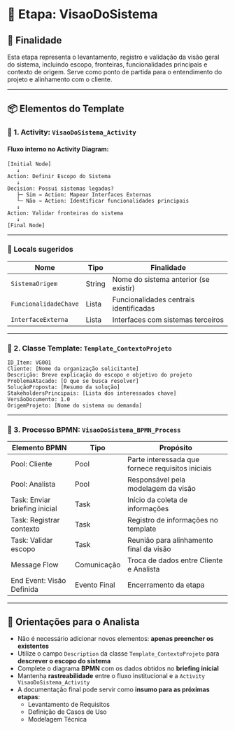 # 🧭 Etapa: VisaoDoSistema

## 📘 Finalidade

Esta etapa representa o levantamento, registro e validação da visão geral do sistema, incluindo escopo, fronteiras, funcionalidades principais e contexto de origem. Serve como ponto de partida para o entendimento do projeto e alinhamento com o cliente.

---

## 📦 Elementos do Template

### 🔹 1. Activity: `VisaoDoSistema_Activity`

#### Fluxo interno no Activity Diagram:

```plaintext
[Initial Node]
   ↓
Action: Definir Escopo do Sistema
   ↓
Decision: Possui sistemas legados?
   ├─ Sim → Action: Mapear Interfaces Externas
   └─ Não → Action: Identificar funcionalidades principais
   ↓
Action: Validar fronteiras do sistema
   ↓
[Final Node]
```
---
### 🔹 Locals sugeridos

| Nome                | Tipo   | Finalidade                                    |
|---------------------|--------|-----------------------------------------------|
| `SistemaOrigem`     | String | Nome do sistema anterior (se existir)         |
| `FuncionalidadeChave` | Lista  | Funcionalidades centrais identificadas        |
| `InterfaceExterna` | Lista  | Interfaces com sistemas terceiros             |
---
### 🔹 2. Classe Template: `Template_ContextoProjeto`

```text
ID_Item: VG001  
Cliente: [Nome da organização solicitante]  
Descrição: Breve explicação do escopo e objetivo do projeto  
ProblemaAtacado: [O que se busca resolver]  
SoluçãoProposta: [Resumo da solução]  
StakeholdersPrincipais: [Lista dos interessados chave]  
VersãoDocumento: 1.0  
OrigemProjeto: [Nome do sistema ou demanda]
```
---
### 🔹 3. Processo BPMN: `VisaoDoSistema_BPMN_Process`

| Elemento BPMN                | Tipo         | Propósito                                         |
|-----------------------------|--------------|---------------------------------------------------|
| Pool: Cliente               | Pool         | Parte interessada que fornece requisitos iniciais |
| Pool: Analista              | Pool         | Responsável pela modelagem da visão               |
| Task: Enviar briefing inicial | Task       | Início da coleta de informações                   |
| Task: Registrar contexto    | Task         | Registro de informações no template               |
| Task: Validar escopo        | Task         | Reunião para alinhamento final da visão           |
| Message Flow                | Comunicação  | Troca de dados entre Cliente e Analista           |
| End Event: Visão Definida   | Evento Final | Encerramento da etapa                             |
---
## 📝 Orientações para o Analista

- Não é necessário adicionar novos elementos: **apenas preencher os existentes**
- Utilize o campo `Description` da classe `Template_ContextoProjeto` para **descrever o escopo do sistema**
- Complete o diagrama **BPMN** com os dados obtidos no **briefing inicial**
- Mantenha **rastreabilidade** entre o fluxo institucional e a `Activity VisaoDoSistema_Activity`
- A documentação final pode servir como **insumo para as próximas etapas**:
  - Levantamento de Requisitos
  - Definição de Casos de Uso
  - Modelagem Técnica

